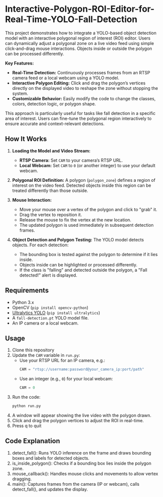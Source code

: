 # Interactive-Polygon-ROI-Editor-for-Real-Time-YOLO-Fall-Detection

This project demonstrates how to integrate a YOLO-based object detection model with an interactive polygonal region of interest (ROI) editor. Users can dynamically adjust a polygonal zone on a live video feed using simple click-and-drag mouse interactions. Objects inside or outside the polygon can be processed differently. 

**Key Features:**
- **Real-Time Detection:** Continuously processes frames from an RTSP camera feed or a local webcam using a YOLO model.
- **Interactive Polygon Editing:** Click and drag the polygon’s vertices directly on the displayed video to reshape the zone without stopping the system.
- **Customizable Behavior:** Easily modify the code to change the classes, colors, detection logic, or polygon shape.

This approach is particularly useful for tasks like fall detection in a specific area of interest. Users can fine-tune the polygonal region interactively to ensure accurate and context-relevant detections.

## How It Works

1. **Loading the Model and Video Stream:**
   - **RTSP Camera:** Set `CAM` to your camera’s RTSP URL.
   - **Local Webcam:** Set `CAM` to `0` (or another integer) to use your default webcam.

2. **Polygonal ROI Definition:**
   A polygon (`polygon_zone`) defines a region of interest on the video feed. Detected objects inside this region can be treated differently than those outside.

3. **Mouse Interaction:**
   - Move your mouse over a vertex of the polygon and click to "grab" it.
   - Drag the vertex to reposition it.
   - Release the mouse to fix the vertex at the new location.
   - The updated polygon is used immediately in subsequent detection frames.

4. **Object Detection and Polygon Testing:**
   The YOLO model detects objects. For each detection:
   - The bounding box is tested against the polygon to determine if it lies inside.
   - Objects inside can be highlighted or processed differently.
   - If the class is "falling" and detected outside the polygon, a "Fall detected!" alert is displayed.

## Requirements

- Python 3.x
- OpenCV (`pip install opencv-python`)
- [Ultralytics YOLO](https://docs.ultralytics.com/) (`pip install ultralytics`)
- A `fall-detection.pt` YOLO model file.
- An IP camera or a local webcam.

## Usage

1. Clone this repository 
2. Update the `CAM` variable in `run.py`:
   - Use your RTSP URL for an IP camera, e.g.:  
     ```python
     CAM = "rtsp://username:password@your_camera_ip:port/path"
     ```
   - Use an integer (e.g., `0`) for your local webcam:  
     ```python
     CAM = 0
     ```
3. Run the code:
   ```bash
   python run.py

4. A window will appear showing the live video with the polygon drawn.
5. Click and drag the polygon vertices to adjust the ROI in real-time.
6. Press q to quit

## Code Explanation

1. detect_fall(): Runs YOLO inference on the frame and draws bounding boxes and labels for detected objects.
2. is_inside_polygon(): Checks if a bounding box lies inside the polygon zone.
3. mouse_callback(): Handles mouse clicks and movements to allow vertex dragging.
4. main(): Captures frames from the camera (IP or webcam), calls detect_fall(), and updates the display.